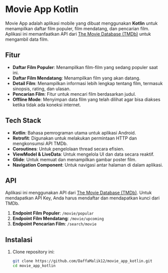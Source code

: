 # Movie App Kotlin

Movie App adalah aplikasi mobile yang dibuat menggunakan **Kotlin** untuk menampilkan daftar film populer, film mendatang, dan pencarian film. Aplikasi ini memanfaatkan API dari [The Movie Database (TMDb)](https://www.themoviedb.org/) untuk mengambil data film.

## Fitur

- **Daftar Film Populer**: Menampilkan film-film yang sedang populer saat ini.
- **Daftar Film Mendatang**: Menampilkan film yang akan datang.
- **Detail Film**: Menampilkan informasi lebih lengkap tentang film, termasuk sinopsis, rating, dan ulasan.
- **Pencarian Film**: Fitur untuk mencari film berdasarkan judul.
- **Offline Mode**: Menyimpan data film yang telah dilihat agar bisa diakses ketika tidak ada koneksi internet.

## Tech Stack

- **Kotlin**: Bahasa pemrograman utama untuk aplikasi Android.
- **Retrofit**: Digunakan untuk melakukan permintaan HTTP dan mengkonsumsi API TMDb.
- **Coroutines**: Untuk pengelolaan thread secara efisien.
- **ViewModel & LiveData**: Untuk mengelola UI dan data secara reaktif.
- **Glide**: Untuk memuat dan menampilkan gambar poster film.
- **Navigation Component**: Untuk navigasi antar halaman di dalam aplikasi.

## API

Aplikasi ini menggunakan API dari [The Movie Database (TMDb)](https://www.themoviedb.org/). Untuk mendapatkan API Key, Anda harus mendaftar dan mendapatkan kunci dari TMDb.

1. **Endpoint Film Populer**: `/movie/popular`
2. **Endpoint Film Mendatang**: `/movie/upcoming`
3. **Endpoint Pencarian Film**: `/search/movie`

## Instalasi

1. Clone repository ini:
   ```bash
   git clone https://github.com/DaffaMalik12/movie_app_kotlin.git
   cd movie_app_kotlin

